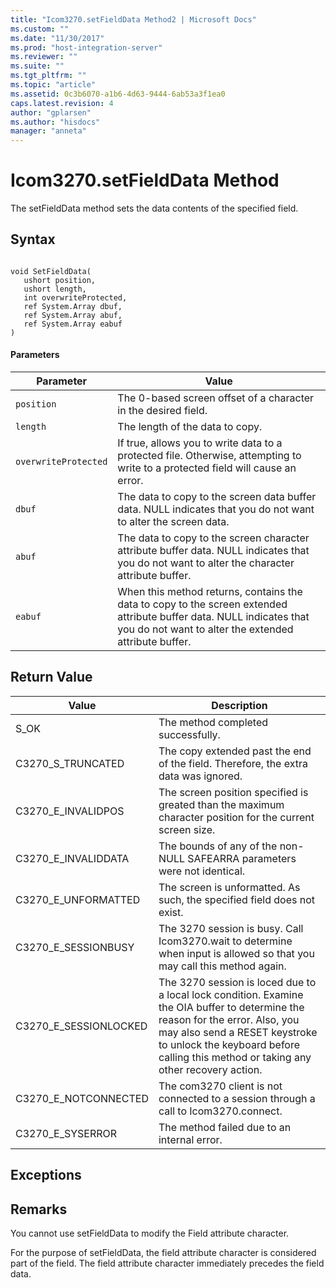 ```yaml
---
title: "Icom3270.setFieldData Method2 | Microsoft Docs"
ms.custom: ""
ms.date: "11/30/2017"
ms.prod: "host-integration-server"
ms.reviewer: ""
ms.suite: ""
ms.tgt_pltfrm: ""
ms.topic: "article"
ms.assetid: 0c3b6070-a1b6-4d63-9444-6ab53a3f1ea0
caps.latest.revision: 4
author: "gplarsen"
ms.author: "hisdocs"
manager: "anneta"
---
```

# Icom3270.setFieldData Method
The setFieldData method sets the data contents of the specified field.  
  
## Syntax  
  
```  
  
void SetFieldData(  
   ushort position,  
   ushort length,  
   int overwriteProtected,  
   ref System.Array dbuf,  
   ref System.Array abuf,  
   ref System.Array eabuf  
)  
```  
  
#### Parameters  
  
|Parameter|Value|  
|---------------|-----------|  
|`position`|The 0-based screen offset of a character in the desired field.|  
|`length`|The length of the data to copy.|  
|`overwriteProtected`|If true, allows you to write data to a protected file. Otherwise, attempting to write to a protected field will cause an error.|  
|`dbuf`|The data to copy to the screen data buffer data. NULL indicates that you do not want to alter the screen data.|  
|`abuf`|The data to copy to the screen character attribute buffer data. NULL indicates that you do not want to alter the character attribute buffer.|  
|`eabuf`|When this method returns, contains the data to copy to the screen extended attribute buffer data. NULL indicates that you do not want to alter the extended attribute buffer.|  
  
## Return Value  
  
|Value|Description|  
|-----------|-----------------|  
|S_OK|The method completed successfully.|  
|C3270_S_TRUNCATED|The copy extended past the end of the field. Therefore, the extra data was ignored.|  
|C3270_E_INVALIDPOS|The screen position specified is greated than the maximum character position for the current screen size.|  
|C3270_E_INVALIDDATA|The bounds of any of the non-NULL SAFEARRA parameters were not identical.|  
|C3270_E_UNFORMATTED|The screen is unformatted. As such, the specified field does not exist.|  
|C3270_E_SESSIONBUSY|The 3270 session is busy. Call Icom3270.wait to determine when input is allowed so that you may call this method again.|  
|C3270_E_SESSIONLOCKED|The 3270 session is loced due to a local lock condition. Examine the OIA buffer to determine the reason for the error. Also, you may also send a RESET keystroke to unlock the keyboard before calling this method or taking any other recovery action.|  
|C3270_E_NOTCONNECTED|The com3270 client is not connected to a session through a call to Icom3270.connect.|  
|C3270_E_SYSERROR|The method failed due to an internal error.|  
  
## Exceptions  
  
## Remarks  
 You cannot use setFieldData to modify the Field attribute character.  
  
 For the purpose of setFieldData, the field attribute character is considered part of the field. The field attribute character immediately precedes the field data.